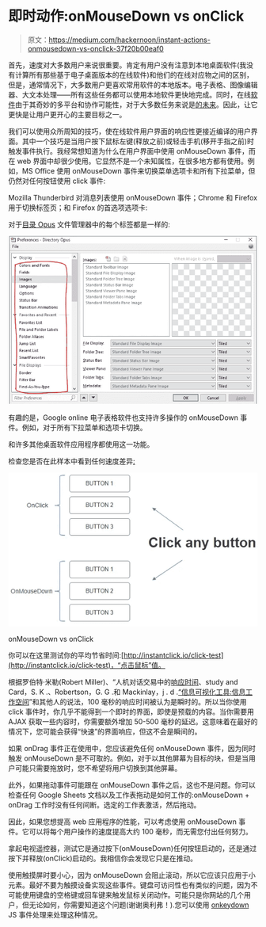 # 即时动作:onMouseDown vs onClick

> 原文：<https://medium.com/hackernoon/instant-actions-onmousedown-vs-onclick-37f20b00eaf0>

首先，速度对大多数用户来说很重要。肯定有用户没有注意到本地桌面软件(我没有计算所有那些基于电子桌面版本的在线软件)和他们的在线对应物之间的区别，但是，通常情况下，大多数用户更喜欢常用软件的本地版本。电子表格、图像编辑器、大文本处理——所有这些任务都可以使用本地软件更快地完成。同时，在线[软件](https://hackernoon.com/tagged/software)由于其奇妙的多平台和协作可能性，对于大多数任务来说是[的未来](https://hackernoon.com/tagged/future)。因此，让它更快是让用户更开心的主要目标之一。

我们可以使用众所周知的技巧，使在线软件用户界面的响应性更接近编译的用户界面。其中一个技巧是当用户按下鼠标左键(释放之前)或轻击手机(移开手指之前)时触发事件执行。我经常想知道为什么在用户界面中使用 onMouseDown 事件，而在 web 界面中却很少使用。它显然不是一个未知属性，在很多地方都有使用。例如，MS Office 使用 onMouseDown 事件来切换菜单选项卡和所有下拉菜单，但仍然对任何按钮使用 click 事件:

Mozilla Thunderbird 对消息列表使用 onMouseDown 事件；Chrome 和 Firefox 用于切换标签页；和 Firefox 的首选项选项卡:

对于[目录 Opus](https://www.gpsoft.com.au/) 文件管理器中的每个标签都是一样的:

![](img/8d68e0a398602882594f821ddbc2be32.png)

有趣的是，Google online 电子表格软件也支持许多操作的 onMouseDown 事件。例如，对于所有下拉菜单和选项卡切换。

和许多其他桌面软件应用程序都使用这一功能。

检查您是否在此样本中看到任何速度差异[:](https://artemsyzonenko.github.io/click-vs-mousedown/home.html)

[![](img/398328c50bf73ca504079b66005ce1b5.png)](https://artemsyzonenko.github.io/click-vs-mousedown/home.html)

onMouseDown vs onClick

你可以在这里测试你的平均节省时间:[http://instantclick.io/click-test](http://instantclick.io/click-test)，“点击鼠标”值。

根据罗伯特·米勒(Robert Miller)、“人机对话交易中的[响应时间](http://theixdlibrary.com/pdf/Miller1968.pdf)、study and Card，S. K .、Robertson，G. G .和 Mackinlay，j . d .[“信息可视化工具:信息工作空间](http://www2.parc.com/istl/groups/uir/publications/items/UIR-1991-01-Card-CHI91-IV.pdf)”和其他人的说法，100 毫秒的响应时间被认为是瞬时的。所以当你使用 click 事件时，你几乎不能得到一个即时的界面，即使是预载的内容。当你需要用 AJAX 获取一些内容时，你需要额外增加 50-500 毫秒的延迟。这意味着在最好的情况下，您可能会获得“快速”的界面响应，但这不会是瞬间的。

如果 onDrag 事件正在使用中，您应该避免任何 onMouseDown 事件，因为同时触发 onMouseDown 是不可取的。例如，对于以其他屏幕为目标的块，但是当用户可能只需要拖放时，您不希望将用户切换到其他屏幕。

此外，如果拖动事件可能跟在 onMouseDown 事件之后，这也不是问题。你可以检查任何 Google Sheets 文档以及工作表拖动是如何工作的:onMouseDown + onDrag 工作时没有任何间断。选定的工作表激活，然后拖动。

因此，如果您想提高 web 应用程序的性能，可以考虑使用 onMouseDown 事件。它可以将每个用户操作的速度提高大约 100 毫秒，而无需您付出任何努力。

拿起电视遥控器，测试它是通过按下(onMouseDown)任何按钮启动的，还是通过按下并释放(onClick)启动的。我相信你会发现它只是在推动。

使用触摸屏时要小心，因为 onMouseDown 会阻止滚动，所以它应该只应用于小元素。最好不要为触摸设备实现这些事件。键盘可访问性也有类似的问题，因为不可能使用键盘的空格键或回车键来触发鼠标关闭动作。可能只是你网站的几个用户，但无论如何，你需要知道这个问题(谢谢奥利弗！).您可以使用 [onkeydown](https://www.w3.org/WAI/GL/WCAG20/WD-WCAG20-TECHS-20071102/SCR20.html) JS 事件处理来处理这种情况。
